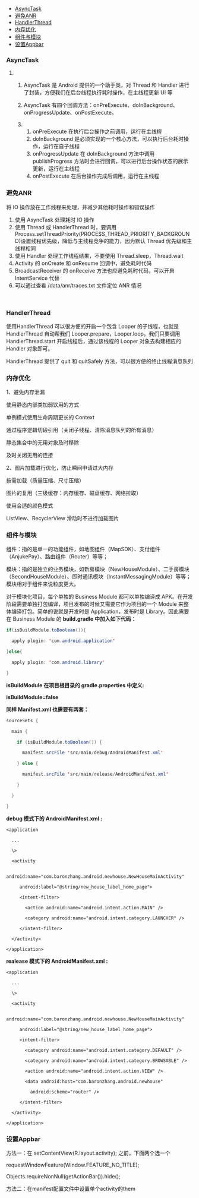 <!-- TOC -->

- [AsyncTask](#asynctask)
- [避免ANR](#%e9%81%bf%e5%85%8danr)
- [HandlerThread](#handlerthread)
- [内存优化](#%e5%86%85%e5%ad%98%e4%bc%98%e5%8c%96)
- [组件与模块](#%e7%bb%84%e4%bb%b6%e4%b8%8e%e6%a8%a1%e5%9d%97)
- [设置Appbar](#%e8%ae%be%e7%bd%aeappbar)

<!-- /TOC -->

### AsyncTask

1. 1. AsyncTask 是 Android 提供的一个助手类，对 Thread 和 Handler 进行了封装，方便我们在后台线程执行耗时操作，在主线程更新 UI 等

   2. AsyncTask 有四个回调方法：onPreExecute、doInBackground、onProgressUpdate、onPostExecute。

   3. 1. onPreExecute 在执行后台操作之前调用，运行在主线程
      2. doInBackground 是必须实现的一个核心方法，可以执行后台耗时操作，运行在自子线程
      3. onProgressUpdate 在 doInBackground 方法中调用publishProgress 方法时会进行回调，可以进行后台操作状态的展示更新，运行在主线程
      4. onPostExecute 在后台操作完成后调用，运行在主线程

 

 

### 避免ANR

将 IO 操作放在工作线程来处理，并减少其他耗时操作和错误操作

1. 使用     AsyncTask 处理耗时 IO 操作
2. 使用 Thread 或     HandlerThread 时，要调用     Process.setThreadPriority(PROCESS_THREAD_PRIORITY_BACKGROUND)设置线程优先级，降低与主线程竞争的能力，因为默认     Thread 优先级和主线程相同
3. 使用 Handler     处理工作线程结果，不要使用 Thread.sleep，Thread.wait
4. Activity 的 onCreate     和 onResume 回调中，避免耗时代码
5. BroadcastReceiver 的     onReceive 方法也应避免耗时代码，可以开启 IntentService 代替
6. 可以通过查看     /data/anr/traces.txt 文件定位 ANR 情况

​    

### HandlerThread 

使用HandlerThread 可以很方便的开启一个包含 Looper 的子线程，也就是 HandlerThread 自动帮我们     Looper.prepare，Looper.loop。我们只要调用 HandlerThread.start 开启线程后，通过该线程的 Looper     对象去构建相应的 Handler 对象即可。

HandlerThread 提供了 quit 和 quitSafely 方法，可以很方便的终止线程消息队列

   

### 内存优化

1、避免内存泄漏

使用静态内部类加弱饮用的方式

单例模式使用生命周期更长的 Context

通过程序逻辑切段引用（关闭子线程、清除消息队列的所有消息）

静态集合中的无用对象及时移除

及时关闭无用的连接

  

2、图片加载进行优化，防止瞬间申请过大内存

按需加载（质量压缩、尺寸压缩）

图片的复用（三级缓存：内存缓存、磁盘缓存、网络拉取）

使用合适的颜色模式

ListView、RecyclerView 滑动时不进行加载图片

 

### 组件与模块

组件：指的是单一的功能组件，如地图组件（MapSDK）、支付组件（AnjukePay）、路由组件（Router）等等；

模块：指的是独立的业务模块，如新房模块（NewHouseModule）、二手房模块（SecondHouseModule）、即时通讯模块（InstantMessagingModule）等等；模块相对于组件来说粒度更大。

 

对于模块化项目，每个单独的 Business Module 都可以单独编译成 APK。在开发阶段需要单独打包编译，项目发布的时候又需要它作为项目的一个 Module 来整体编译打包。简单的说就是开发时是 Application，发布时是 Library。因此需要在 Business Module 的 **build.gradle 中加入如下代码**：

  

```java
if(isBuildModule.toBoolean()){

  apply plugin: 'com.android.application'

}else{

  apply plugin: 'com.android.library'

}
```

  

**isBuildModule 在项目根目录的 gradle.properties 中定义:**

**isBuildModule=false**

**同样 Manifest.xml 也需要有两套：**

  

```java
sourceSets {

  main {

    if (isBuildModule.toBoolean()) {

      manifest.srcFile 'src/main/debug/AndroidManifest.xml'

    } else {

      manifest.srcFile 'src/main/release/AndroidManifest.xml'

    }

  }

}
```

 

**debug 模式下的 AndroidManifest.xml :**

```
<application

  ...

  \>

  <activity

     android:name="com.baronzhang.android.newhouse.NewHouseMainActivity"

     android:label="@string/new_house_label_home_page">

     <intent-filter>

       <action android:name="android.intent.action.MAIN" />

       <category android:name="android.intent.category.LAUNCHER" />

     </intent-filter>

  </activity>

</application>
```

  

**realease 模式下的 AndroidManifest.xml :**

```
<application

  ...

  \>

  <activity

     android:name="com.baronzhang.android.newhouse.NewHouseMainActivity"

     android:label="@string/new_house_label_home_page">

     <intent-filter>

       <category android:name="android.intent.category.DEFAULT" />

       <category android:name="android.intent.category.BROWSABLE" />

       <action android:name="android.intent.action.VIEW" />

       <data android:host="com.baronzhang.android.newhouse"

         android:scheme="router" />

     </intent-filter>

  </activity>

</application>
```



### 设置Appbar

方法一：在 setContentView(R.layout.activity);  之前，下面两个选一个

 requestWindowFeature(Window.FEATURE_NO_TITLE);

 Objects.requireNonNull(getActionBar()).hide();

  

方法二：在manifest配置文件中设置单个activity的them



















